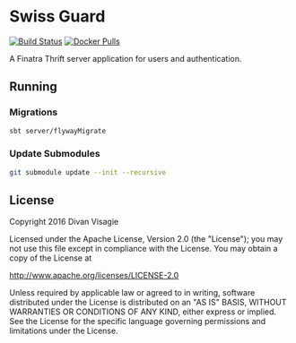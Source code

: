 # Swiss Guard

[![Build Status](https://travis-ci.org/divanvisagie/swiss-guard.svg?branch=master)](https://travis-ci.org/divanvisagie/swiss-guard)
[![Docker Pulls](https://img.shields.io/docker/pulls/divanvisagie/swissguard.svg?maxAge=2592000)](https://hub.docker.com/r/divanvisagie/swissguard)


A Finatra Thrift server application for users and authentication.


## Running

### Migrations

```sh
sbt server/flywayMigrate
```

### Update Submodules

```sh
git submodule update --init --recursive
```




## License


Copyright 2016 Divan Visagie

Licensed under the Apache License, Version 2.0 (the "License");
you may not use this file except in compliance with the License.
You may obtain a copy of the License at

http://www.apache.org/licenses/LICENSE-2.0

Unless required by applicable law or agreed to in writing, software
distributed under the License is distributed on an "AS IS" BASIS,
WITHOUT WARRANTIES OR CONDITIONS OF ANY KIND, either express or implied.
See the License for the specific language governing permissions and
limitations under the License.

